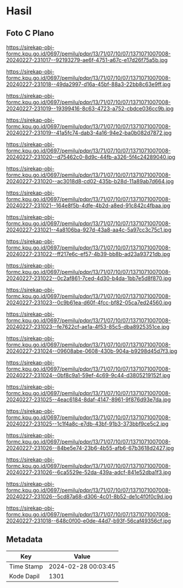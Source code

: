 # Hasil

## Foto C Plano

https://sirekap-obj-formc.kpu.go.id/0697/pemilu/pdpr/13/71/07/10/07/1371071007008-20240227-231017--92193279-ae6f-4751-a67c-e17d26f75a5b.jpg

https://sirekap-obj-formc.kpu.go.id/0697/pemilu/pdpr/13/71/07/10/07/1371071007008-20240227-231018--49da2997-d16a-45bf-88a3-22bb8c63e9ff.jpg

https://sirekap-obj-formc.kpu.go.id/0697/pemilu/pdpr/13/71/07/10/07/1371071007008-20240227-231019--19399416-8c63-4723-a752-cbdce036cc9b.jpg

https://sirekap-obj-formc.kpu.go.id/0697/pemilu/pdpr/13/71/07/10/07/1371071007008-20240227-231019--41a5fc74-dab3-4a16-94e2-ba0b082d7872.jpg

https://sirekap-obj-formc.kpu.go.id/0697/pemilu/pdpr/13/71/07/10/07/1371071007008-20240227-231020--d75462c0-8d9c-44fb-a326-5f4c24289040.jpg

https://sirekap-obj-formc.kpu.go.id/0697/pemilu/pdpr/13/71/07/10/07/1371071007008-20240227-231020--ac3018d8-cd02-435b-b28d-11a89ab7d664.jpg

https://sirekap-obj-formc.kpu.go.id/0697/pemilu/pdpr/13/71/07/10/07/1371071007008-20240227-231021--164e8f5b-4dfe-4b2d-a8ed-91c842c4fbaa.jpg

https://sirekap-obj-formc.kpu.go.id/0697/pemilu/pdpr/13/71/07/10/07/1371071007008-20240227-231021--4a8106ba-927d-43a8-aa4c-5a97cc3c75c1.jpg

https://sirekap-obj-formc.kpu.go.id/0697/pemilu/pdpr/13/71/07/10/07/1371071007008-20240227-231022--ff217e6c-ef57-4b39-bb8b-ad23a93721db.jpg

https://sirekap-obj-formc.kpu.go.id/0697/pemilu/pdpr/13/71/07/10/07/1371071007008-20240227-231022--0c2af861-7ced-4d30-b4da-1bb7e5d8f870.jpg

https://sirekap-obj-formc.kpu.go.id/0697/pemilu/pdpr/13/71/07/10/07/1371071007008-20240227-231023--0c9b61ea-d60f-4fcc-bf82-05ca7ed24560.jpg

https://sirekap-obj-formc.kpu.go.id/0697/pemilu/pdpr/13/71/07/10/07/1371071007008-20240227-231023--fe7622cf-ae1a-4f53-85c5-dba8925351ce.jpg

https://sirekap-obj-formc.kpu.go.id/0697/pemilu/pdpr/13/71/07/10/07/1371071007008-20240227-231024--09608abe-0608-430b-904a-b9298d45d7f3.jpg

https://sirekap-obj-formc.kpu.go.id/0697/pemilu/pdpr/13/71/07/10/07/1371071007008-20240227-231024--0bf8c9a1-59ef-4c69-9c44-d3805219152f.jpg

https://sirekap-obj-formc.kpu.go.id/0697/pemilu/pdpr/13/71/07/10/07/1371071007008-20240227-231025--4eac6184-8daf-4147-8961-9f876d93e7da.jpg

https://sirekap-obj-formc.kpu.go.id/0697/pemilu/pdpr/13/71/07/10/07/1371071007008-20240227-231025--1c1f4a8c-e7db-43bf-91b3-373bbf9ce5c2.jpg

https://sirekap-obj-formc.kpu.go.id/0697/pemilu/pdpr/13/71/07/10/07/1371071007008-20240227-231026--84be5e74-23b6-4b55-afb6-67b3618d2427.jpg

https://sirekap-obj-formc.kpu.go.id/0697/pemilu/pdpr/13/71/07/10/07/1371071007008-20240227-231026--6ca5529e-52da-439a-adcf-841e52dba1f3.jpg

https://sirekap-obj-formc.kpu.go.id/0697/pemilu/pdpr/13/71/07/10/07/1371071007008-20240227-231026--5cd87a68-d306-4c01-8b52-de1c4f0f0c9d.jpg

https://sirekap-obj-formc.kpu.go.id/0697/pemilu/pdpr/13/71/07/10/07/1371071007008-20240227-231018--648c0f00-e0de-44d7-b93f-56caf49356cf.jpg


## Metadata

| Key        | Value               |
| ---------- | ------------------- |
| Time Stamp | 2024-02-28 00:03:45 |
| Kode Dapil | 1301                |



